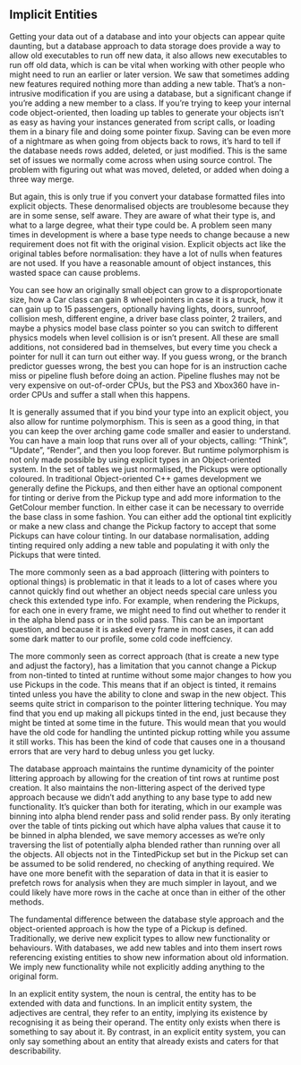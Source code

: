 Implicit Entities
-----------------

Getting your data out of a database and into your objects can appear
quite daunting, but a database approach to data storage does provide a
way to allow old executables to run off new data, it also allows new
executables to run off old data, which is can be vital when working with
other people who might need to run an earlier or later version. We saw
that sometimes adding new features required nothing more than adding a
new table. That’s a non-intrusive modification if you are using a
database, but a significant change if you’re adding a new member to a
class. If you’re trying to keep your internal code object-oriented, then
loading up tables to generate your objects isn’t as easy as having your
instances generated from script calls, or loading them in a binary file
and doing some pointer fixup. Saving can be even more of a nightmare as
when going from objects back to rows, it’s hard to tell if the database
needs rows added, deleted, or just modified. This is the same set of
issues we normally come across when using source control. The problem
with figuring out what was moved, deleted, or added when doing a three
way merge.

But again, this is only true if you convert your database formatted
files into explicit objects. These denormalised objects are troublesome
because they are in some sense, self aware. They are aware of what their
type is, and what to a large degree, what their type could be. A problem
seen many times in development is where a base type needs to change
because a new requirement does not fit with the original vision.
Explicit objects act like the original tables before normalisation: they
have a lot of nulls when features are not used. If you have a reasonable
amount of object instances, this wasted space can cause problems.

You can see how an originally small object can grow to a
disproportionate size, how a Car class can gain 8 wheel pointers in case
it is a truck, how it can gain up to 15 passengers, optionally having
lights, doors, sunroof, collision mesh, different engine, a driver base
class pointer, 2 trailers, and maybe a physics model base class pointer
so you can switch to different physics models when level collision is or
isn’t present. All these are small additions, not considered bad in
themselves, but every time you check a pointer for null it can turn out
either way. If you guess wrong, or the branch predictor guesses wrong,
the best you can hope for is an instruction cache miss or pipeline flush
before doing an action. Pipeline flushes may not be very expensive on
out-of-order CPUs, but the PS3 and Xbox360 have in-order CPUs and suffer
a stall when this happens.

It is generally assumed that if you bind your type into an explicit
object, you also allow for runtime polymorphism. This is seen as a good
thing, in that you can keep the over arching game code smaller and
easier to understand. You can have a main loop that runs over all of
your objects, calling: “Think”, “Update”, “Render”, and then you loop
forever. But runtime polymorphism is not only made possible by using
explicit types in an Object-oriented system. In the set of tables we
just normalised, the Pickups were optionally coloured. In traditional
Object-oriented C++ games development we generally define the Pickups,
and then either have an optional component for tinting or derive from
the Pickup type and add more information to the GetColour member
function. In either case it can be necessary to override the base class
in some fashion. You can either add the optional tint explicitly or make
a new class and change the Pickup factory to accept that some Pickups
can have colour tinting. In our database normalisation, adding tinting
required only adding a new table and populating it with only the Pickups
that were tinted.

The more commonly seen as a bad approach (littering with pointers to
optional things) is problematic in that it leads to a lot of cases where
you cannot quickly find out whether an object needs special care unless
you check this extended type info. For example, when rendering the
Pickups, for each one in every frame, we might need to find out whether
to render it in the alpha blend pass or in the solid pass. This can be
an important question, and because it is asked every frame in most
cases, it can add some dark matter to our profile, some cold code
ineffciency.

The more commonly seen as correct approach (that is create a new type
and adjust the factory), has a limitation that you cannot change a
Pickup from non-tinted to tinted at runtime without some major changes
to how you use Pickups in the code. This means that if an object is
tinted, it remains tinted unless you have the ability to clone and swap
in the new object. This seems quite strict in comparison to the pointer
littering technique. You may find that you end up making all pickups
tinted in the end, just because they might be tinted at some time in the
future. This would mean that you would have the old code for handling
the untinted pickup rotting while you assume it still works. This has
been the kind of code that causes one in a thousand errors that are very
hard to debug unless you get lucky.

The database approach maintains the runtime dynamicity of the pointer
littering approach by allowing for the creation of tint rows at runtime
post creation. It also maintains the non-littering aspect of the derived
type approach because we didn’t add anything to any base type to add new
functionality. It’s quicker than both for iterating, which in our
example was binning into alpha blend render pass and solid render pass.
By only iterating over the table of tints picking out which have alpha
values that cause it to be binned in alpha blended, we save memory
accesses as we’re only traversing the list of potentially alpha blended
rather than running over all the objects. All objects not in the
TintedPickup set but in the Pickup set can be assumed to be solid
rendered, no checking of anything required. We have one more benefit
with the separation of data in that it is easier to prefetch rows for
analysis when they are much simpler in layout, and we could likely have
more rows in the cache at once than in either of the other methods.

The fundamental difference between the database style approach and the
object-oriented approach is how the type of a Pickup is defined.
Traditionally, we derive new explicit types to allow new functionality
or behaviours. With databases, we add new tables and into them insert
rows referencing existing entities to show new information about old
information. We imply new functionality while not explicitly adding
anything to the original form.

In an explicit entity system, the noun is central, the entity has to be
extended with data and functions. In an implicit entity system, the
adjectives are central, they refer to an entity, implying its existence
by recognising it as being their operand. The entity only exists when
there is something to say about it. By contrast, in an explicit entity
system, you can only say something about an entity that already exists
and caters for that describability.

